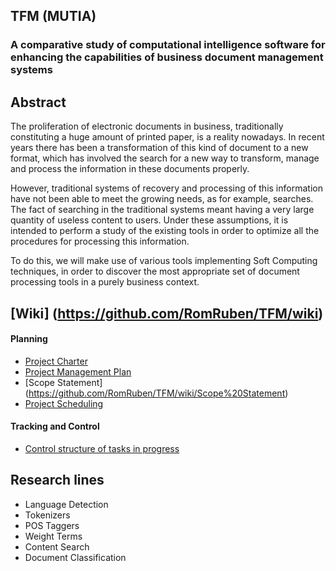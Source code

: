 ## TFM (MUTIA)

### A comparative study of computational intelligence software for enhancing the capabilities of business document management systems

## Abstract
The proliferation of electronic documents in business, traditionally constituting a huge amount of printed paper, is a reality nowadays. In recent years there has been a transformation of this kind of document to a new format, which has involved the search for a new way to transform, manage and process the information in these documents properly.

However, traditional systems of recovery and processing of this information have not been able to meet the growing needs, as for example, searches. The fact of searching in the traditional systems meant having a very large quantity of useless content to users. Under these assumptions, it is intended to perform a study of the existing tools in order to optimize all the procedures for processing this information.


To do this, we will make use of various tools implementing Soft Computing techniques, in order to discover the most appropriate set of document processing tools in a  purely business context. 


## [Wiki] (https://github.com/RomRuben/TFM/wiki)

#### Planning
   * [Project Charter](https://github.com/RomRuben/TFM/wiki/Project%20Charter)
   * [Project Management Plan](https://github.com/RomRuben/TFM/wiki/Project%20Management%20Plan)
   * [Scope Statement] (https://github.com/RomRuben/TFM/wiki/Scope%20Statement)
   * [Project Scheduling](https://drive.google.com/file/d/0B6JPrN17fCTtV3Q4WHpDcFRvWTA/view?usp=sharing)

#### Tracking and Control
   * [Control structure of tasks in progress](https://goo.gl/x6t6J1)

## Research lines

* Language Detection
* Tokenizers
* POS Taggers
* Weight Terms
* Content Search
* Document Classification
